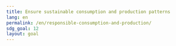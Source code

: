 ```yaml
---
title: Ensure sustainable consumption and production patterns
lang: en
permalink: /en/responsible-consumption-and-production/
sdg_goal: 12
layout: goal
---
```

